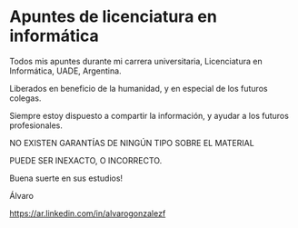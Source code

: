 # Apuntes de licenciatura en informática

Todos mis apuntes durante mi carrera universitaria, Licenciatura en Informática, UADE, Argentina.

Liberados en beneficio de la humanidad, y en especial de los futuros colegas.

Siempre estoy dispuesto a compartir la información, y ayudar a los futuros profesionales.


NO EXISTEN GARANTÍAS DE NINGÚN TIPO SOBRE EL MATERIAL

PUEDE SER INEXACTO, O INCORRECTO.


Buena suerte en sus estudios!

Álvaro 

https://ar.linkedin.com/in/alvarogonzalezf 

